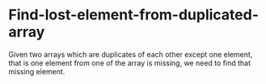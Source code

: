 # Find-lost-element-from-duplicated-array
Given two arrays which are duplicates of each other except one element, that is one element from one of the array is missing, we need to find that missing element.
